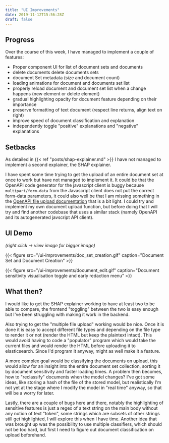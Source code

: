 ```yaml
---
title: "UI Improvements"
date: 2019-11-12T15:56:28Z
draft: false
---
```


## Progress

Over the course of this week, I have managed to implement a couple of features:

- Proper component UI for list of document sets and documents
- delete documents delete documents sets
- document Set metadata (size and document count)
- loading animations for document and documents set list
- properly reload document and document set list when a change happens (new element or delete element)
- gradual highlighting opacity for document feature depending on their importance
- preserve formatting of text document (respect line returns, align text on right)
- improve speed of document classification and explanation
- independently toggle "positive" explanations and "negative" explanations

## Setbacks

As detailed in {{< ref "posts/shap-explainer.md" >}} I have not managed to implement a second explainer, the SHAP explainer.

I have spent some time trying to get the upload of an entire document set at once to work but have not managed to implement it. It could be that the OpenAPI code generator for the javascript client is buggy because `multipart/form-data` from the Javascript client does not put the correct form-data parameters, it could also well be that I am missing something in the [OpenAPI file upload documentation](https://swagger.io/docs/specification/describing-request-body/file-upload/) that is a bit light. I could try and implement my own document upload function, but before doing that I will try and find another codebase that uses a similar stack (namely OpenAPI and its autogenerated javscript API client).

## UI Demo

_(right click -> view image for bigger image)_

{{< figure src="/ui-improvements/doc_set_creation.gif" caption="Document Set and Document Creation" >}}

{{< figure src="/ui-improvements/document_edit.gif" caption="Document sensitivity visualisation toggle and early redaction menu" >}}

## What then?

I would like to get the SHAP explainer working to have at least two to be able to compare, the frontend "toggling" between the two is easy enough but I've been struggling with making it work in the backend.

Also trying to get the "multiple file upload" working would be nice. Once it is done it is easy to accept different file types and depending on the file type to render it or not (render the HTML but keep the plaintext intact). This would avoid having to code a "populator" program which would take the current files and would render the HTML before uploading it to elasticsearch. Since I'd program it anyway, might as well make it a feature.

A more complex goal would be classifying the documents on upload, this would allow for an insight into the entire document set collection, sorting it by document sensitivity and faster loading times. A problem then becomes, how to "reclassify" documents when the model changes? I've got some ideas, like storing a hash of the file of the stored model, but realistically I'm not yet at the stage where I modify the model in "real time" anyway, so that will be a worry for later.

Lastly, there are a couple of bugs here and there, notably the highlighting of sensitive features is just a regex of a text string on the main body without any notion of text "token", some strings which are subsets of other strings still get highlighted, I will explore this when I have time. Another idea that was brought up was the possibility to use multiple classifiers, which should not be too hard, but first I need to figure out document classification on upload beforehand.
